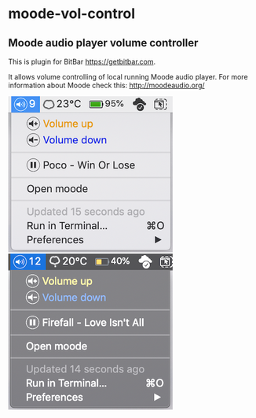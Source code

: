 # moode-vol-control
## Moode audio player volume controller

This is plugin for BitBar https://getbitbar.com. 

It allows volume controlling of local running Moode audio player. For more information about Moode check this: http://moodeaudio.org/

![screenshot](https://github.com/piotr277/moode-vol-control/raw/master/moode-vol-control.png)
![screenshot-dark](https://github.com/piotr277/moode-vol-control/raw/master/moode-vol-control-dark.png)
